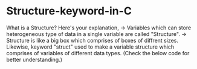 # Structure-keyword-in-C
What is a Structure?
Here's your explanation,
-> Variables which can store heterogeneous type of data in a single variable are called "Structure".
-> Structure is like a big box which comprises of boxes of diffrent sizes. Likewise, keyword "struct" used to make a variable structure which comprises of variables of different data types.
(Check the below code for better understanding.)
